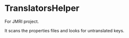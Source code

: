 # TranslatorsHelper
For JMRI project.

It scans the properties files and looks for untranslated keys. 
